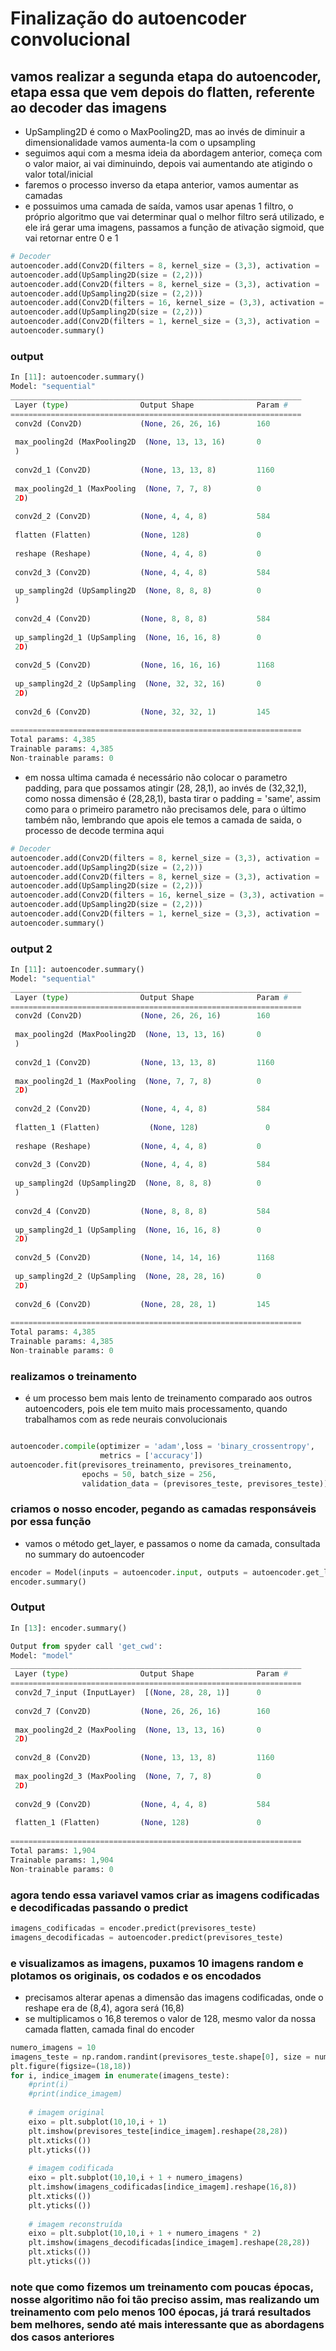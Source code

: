 # Finalização do autoencoder convolucional

## vamos realizar a segunda etapa do autoencoder, etapa essa que vem depois do flatten, referente ao decoder das imagens

- UpSampling2D é como o MaxPooling2D, mas ao invés de diminuir a dimensionalidade vamos aumenta-la com o upsampling
- seguimos aqui com a mesma ideia da abordagem anterior, começa com o valor maior, ai vai diminuindo, depois vai aumentando ate atigindo o valor total/inicial
- faremos o processo inverso da etapa anterior, vamos aumentar as camadas
- e possuimos uma camada de saída, vamos usar apenas 1 filtro, o próprio algoritmo que vai determinar qual o melhor filtro será utilizado, e ele irá gerar uma imagens, passamos a função de ativação sigmoid, que vai retornar entre 0 e 1

```python
# Decoder
autoencoder.add(Conv2D(filters = 8, kernel_size = (3,3), activation = 'relu',padding = 'same'))
autoencoder.add(UpSampling2D(size = (2,2)))
autoencoder.add(Conv2D(filters = 8, kernel_size = (3,3), activation = 'relu',padding = 'same'))
autoencoder.add(UpSampling2D(size = (2,2)))
autoencoder.add(Conv2D(filters = 16, kernel_size = (3,3), activation = 'relu', padding = 'same'))
autoencoder.add(UpSampling2D(size = (2,2)))
autoencoder.add(Conv2D(filters = 1, kernel_size = (3,3), activation = 'sigmoid',padding = 'same'))
autoencoder.summary()
```

### output

```python
In [11]: autoencoder.summary()
Model: "sequential"
_________________________________________________________________
 Layer (type)                Output Shape              Param #   
=================================================================
 conv2d (Conv2D)             (None, 26, 26, 16)        160       
                                                                 
 max_pooling2d (MaxPooling2D  (None, 13, 13, 16)       0         
 )                                                               
                                                                 
 conv2d_1 (Conv2D)           (None, 13, 13, 8)         1160      
                                                                 
 max_pooling2d_1 (MaxPooling  (None, 7, 7, 8)          0         
 2D)                                                             
                                                                 
 conv2d_2 (Conv2D)           (None, 4, 4, 8)           584       
                                                                 
 flatten (Flatten)           (None, 128)               0         
                                                                 
 reshape (Reshape)           (None, 4, 4, 8)           0         
                                                                 
 conv2d_3 (Conv2D)           (None, 4, 4, 8)           584       
                                                                 
 up_sampling2d (UpSampling2D  (None, 8, 8, 8)          0         
 )                                                               
                                                                 
 conv2d_4 (Conv2D)           (None, 8, 8, 8)           584       
                                                                 
 up_sampling2d_1 (UpSampling  (None, 16, 16, 8)        0         
 2D)                                                             
                                                                 
 conv2d_5 (Conv2D)           (None, 16, 16, 16)        1168      
                                                                 
 up_sampling2d_2 (UpSampling  (None, 32, 32, 16)       0         
 2D)                                                             
                                                                 
 conv2d_6 (Conv2D)           (None, 32, 32, 1)         145       
                                                                 
=================================================================
Total params: 4,385
Trainable params: 4,385
Non-trainable params: 0
```

- em nossa ultima camada é necessário não colocar o parametro padding, para que possamos atingir (28, 28,1), ao invés de (32,32,1), como nossa dimensão é (28,28,1), basta tirar o padding = 'same', assim como para o primeiro parametro não precisamos dele, para o último também não, lembrando que apois ele temos a camada de saida, o processo de decode termina aqui

```python
# Decoder
autoencoder.add(Conv2D(filters = 8, kernel_size = (3,3), activation = 'relu',padding = 'same'))
autoencoder.add(UpSampling2D(size = (2,2)))
autoencoder.add(Conv2D(filters = 8, kernel_size = (3,3), activation = 'relu',padding = 'same'))
autoencoder.add(UpSampling2D(size = (2,2)))
autoencoder.add(Conv2D(filters = 16, kernel_size = (3,3), activation = 'relu'))
autoencoder.add(UpSampling2D(size = (2,2)))
autoencoder.add(Conv2D(filters = 1, kernel_size = (3,3), activation = 'sigmoid',padding = 'same'))
autoencoder.summary()
```

### output 2

```python
In [11]: autoencoder.summary()
Model: "sequential"
_________________________________________________________________
 Layer (type)                Output Shape              Param #   
=================================================================
 conv2d (Conv2D)             (None, 26, 26, 16)        160       
                                                                 
 max_pooling2d (MaxPooling2D  (None, 13, 13, 16)       0         
 )                                                               
                                                                 
 conv2d_1 (Conv2D)           (None, 13, 13, 8)         1160      
                                                                 
 max_pooling2d_1 (MaxPooling  (None, 7, 7, 8)          0         
 2D)                                                             
                                                                 
 conv2d_2 (Conv2D)           (None, 4, 4, 8)           584       
                                                                 
 flatten_1 (Flatten)           (None, 128)               0         
                                                                 
 reshape (Reshape)           (None, 4, 4, 8)           0         
                                                                 
 conv2d_3 (Conv2D)           (None, 4, 4, 8)           584       
                                                                 
 up_sampling2d (UpSampling2D  (None, 8, 8, 8)          0         
 )                                                               
                                                                 
 conv2d_4 (Conv2D)           (None, 8, 8, 8)           584       
                                                                 
 up_sampling2d_1 (UpSampling  (None, 16, 16, 8)        0         
 2D)                                                             
                                                                 
 conv2d_5 (Conv2D)           (None, 14, 14, 16)        1168      
                                                                 
 up_sampling2d_2 (UpSampling  (None, 28, 28, 16)       0         
 2D)                                                             
                                                                 
 conv2d_6 (Conv2D)           (None, 28, 28, 1)         145       
                                                                 
=================================================================
Total params: 4,385
Trainable params: 4,385
Non-trainable params: 0
```

### realizamos o treinamento

- é um processo bem mais lento de treinamento comparado aos outros autoencoders, pois ele tem muito mais processamento, quando trabalhamos com as rede neurais convolucionais

```python

autoencoder.compile(optimizer = 'adam',loss = 'binary_crossentropy',
                    metrics = ['accuracy'])
autoencoder.fit(previsores_treinamento, previsores_treinamento,
                epochs = 50, batch_size = 256,
                validation_data = (previsores_teste, previsores_teste))
```

### criamos o nosso encoder, pegando as camadas responsáveis por essa função

- vamos o método get_layer, e passamos o nome da camada, consultada no summary do autoencoder

```python
encoder = Model(inputs = autoencoder.input, outputs = autoencoder.get_layer('flatten_1').output)
encoder.summary()
```

### Output

```python
In [13]: encoder.summary()

Output from spyder call 'get_cwd':
Model: "model"
_________________________________________________________________
 Layer (type)                Output Shape              Param #   
=================================================================
 conv2d_7_input (InputLayer)  [(None, 28, 28, 1)]      0         
                                                                 
 conv2d_7 (Conv2D)           (None, 26, 26, 16)        160       
                                                                 
 max_pooling2d_2 (MaxPooling  (None, 13, 13, 16)       0         
 2D)                                                             
                                                                 
 conv2d_8 (Conv2D)           (None, 13, 13, 8)         1160      
                                                                 
 max_pooling2d_3 (MaxPooling  (None, 7, 7, 8)          0         
 2D)                                                             
                                                                 
 conv2d_9 (Conv2D)           (None, 4, 4, 8)           584       
                                                                 
 flatten_1 (Flatten)         (None, 128)               0         
                                                                 
=================================================================
Total params: 1,904
Trainable params: 1,904
Non-trainable params: 0
```

### agora tendo essa variavel vamos criar as imagens codificadas e decodificadas passando o predict

```python
imagens_codificadas = encoder.predict(previsores_teste)
imagens_decodificadas = autoencoder.predict(previsores_teste)
```

### e visualizamos as imagens, puxamos 10 imagens random e plotamos os originais, os codados e os encodados

- precisamos alterar apenas a dimensão das imagens codificadas, onde o reshape era de (8,4), agora será (16,8)
- se multiplicamos o 16,8 teremos o valor de 128, mesmo valor da nossa camada flatten, camada final do encoder

```python
numero_imagens = 10
imagens_teste = np.random.randint(previsores_teste.shape[0], size = numero_imagens)
plt.figure(figsize=(18,18))
for i, indice_imagem in enumerate(imagens_teste):
    #print(i)
    #print(indice_imagem)
    
    # imagem original
    eixo = plt.subplot(10,10,i + 1)
    plt.imshow(previsores_teste[indice_imagem].reshape(28,28))
    plt.xticks(())
    plt.yticks(())
    
    # imagem codificada
    eixo = plt.subplot(10,10,i + 1 + numero_imagens)
    plt.imshow(imagens_codificadas[indice_imagem].reshape(16,8))
    plt.xticks(())
    plt.yticks(())
    
    # imagem reconstruída
    eixo = plt.subplot(10,10,i + 1 + numero_imagens * 2)
    plt.imshow(imagens_decodificadas[indice_imagem].reshape(28,28))
    plt.xticks(())
    plt.yticks(())
```

### note que como fizemos um treinamento com poucas épocas, nosse algoritimo não foi tão preciso assim, mas realizando um treinamento com pelo menos 100 épocas, já trará resultados bem melhores, sendo até mais interessante que as abordagens dos casos anteriores
